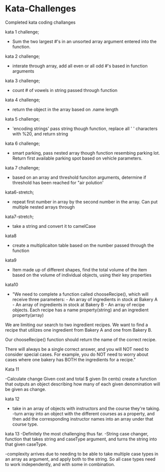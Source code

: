 # Kata-Challenges

Completed kata coding challanges 

kata 1 challenge; 
- Sum the two largest #'s in an unsorted array argument entered into the function.
    
kata 2 challenge;
- interate through array, add all even or all odd #'s based in function arguments

kata 3 challenge;
- count # of vowels in string passed through function 

kata 4 challenge;
- return the object in the array based on .name length

kata 5 challenge;
- 'encoding strings' pass string though function, replace all ' ' characters with %20, and return string

kata 6 challenge;
- smart parking, pass nested array though function resembing parking lot. Return first available parking spot based on vehicle parameters.

kata 7 challenge;
- based on an array and threshold funciton arguments, determine if threshold has been reached for "air polution'

kata6-stretch; 
- repeat first number in array by the second number in the array. Can put multiple nested arrays through

kata7-stretch;
- take a string and convert it to camelCase

kata8 
- create a multiplicaiton table based on the number passed through the function

kata9
- Item made up of different shapes, find the total volume of the item based on the volume of individual objects, using their key properties

kata10
- "We need to complete a function called chooseRecipe(), which will receive three parameters: - An array of ingredients in stock at Bakery A - An array of ingredients in stock at Bakery B - An array of recipe objects. Each recipe has a name property(string) and an ingredient property(array)

We are limiting our search to two ingredient recipes. We want to find a recipe that utilizes one ingredient from Bakery A and one from Bakery B.

Our chooseRecipe() function should return the name of the correct recipe.

There will always be a single correct answer, and you will NOT need to consider special cases. For example, you do NOT need to worry about cases where one bakery has BOTH the ingredients for a recipe."

Kata 11  

-Calculate change
Given cost and total $ given (In cents) create a function that outputs an object describing how many of each given denomination will be given as change.

kata 12
- take in an array of objects with instructors and the course they're taking. 
-turn array into an object with the different courses as a property, and then add the corresponding instructor names into an array under that course type. 

kata 13
-Definitely the most challenging thus far. 
-String case changer, function that takes string and caseType argument, and turns the string into that given caseType. 

-complexity arrives due to needing to be able to take multiple case types in an array as argument, and apply both to the string. So all case types need to work independently, and with some in combination.